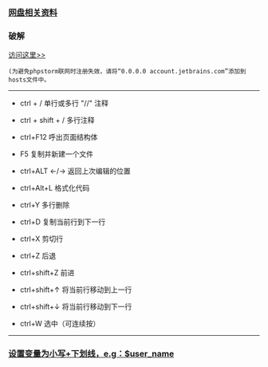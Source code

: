 
### [网盘相关资料](https://pan.baidu.com/disk/home?#/all?vmode=list&path=%2F%E8%BD%AF%E4%BB%B6%26%26%E5%B7%A5%E5%85%B7%2F%E5%BC%80%E5%8F%91%E5%B7%A5%E5%85%B7%2Fphpstorm)

### 破解
[访问这里>>](http://idea.lanyus.com/)
```
(为避免phpstorm联网时注册失效，请将“0.0.0.0 account.jetbrains.com”添加到hosts文件中。
```

----

- ctrl + /          单行或多行 "//" 注释
- ctrl + shift + /   多行注释


- ctrl+F12		         呼出页面结构体
- F5				             复制并新建一个文件

- ctrl+ALT ←/→       返回上次编辑的位置
- ctrl+Alt+L         格式化代码
- ctrl+Y             多行删除

- ctrl+D		          	复制当前行到下一行
- ctrl+X			          剪切行

- ctrl+Z			          后退
- ctrl+shift+Z	      前进

- ctrl+shift+↑	      将当前行移动到上一行
- ctrl+shift+↓	      将当前行移动到下一行

- ctrl+W			          选中（可连续按）

----
### [设置变量为小写+下划线，e.g：$user_name](http://pan.baidu.com/s/1dFxrfdZ)


